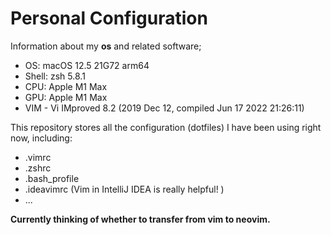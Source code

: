 # Personal Configuration

Information about my **os** and related software;

- OS: macOS 12.5 21G72 arm64
- Shell: zsh 5.8.1
- CPU: Apple M1 Max
- GPU: Apple M1 Max
- VIM - Vi IMproved 8.2 (2019 Dec 12, compiled Jun 17 2022 21:26:11)

This repository stores all the configuration (dotfiles) I have been using right now, including:

- .vimrc
- .zshrc
- .bash_profile
- .ideavimrc (Vim in IntelliJ IDEA is really helpful! )
- ...

**Currently thinking of whether to transfer from vim to neovim.**

